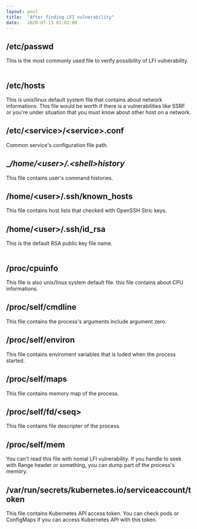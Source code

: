 ```yaml
---
layout: post
title:  "After finding LFI vulnerability"
date:   2020-07-13 01:02:00
---
```


## __/etc/passwd__
This is the most commonly used file to verify possibility of LFI vulnerability.  
<br/>


## __/etc/hosts__
This is unix/linux default system file that contains about network informations. This file would be worth if there is a vulnerabilities like SSRF or you're under situation that you must know about other host on a network.
<br/>


## __/etc/\<service\>/\<service\>.conf__
Common service's configuration file path.
<br/>


## __/home/\<user\>/.\<shell\>_history__
This file contains user's command histories.
<br/>


## __/home/\<user\>/.ssh/known_hosts__
This file contains host lists that checked with OpenSSH Stric keys.


## __/home/\<user\>/.ssh/id_rsa__
This is the default RSA public key file name.  
<br/>


## __/proc/cpuinfo__
This file is also unix/linux system default file. this file contains about CPU informations.  


## __/proc/self/cmdline__
This file contains the process's arguments include argument zero.  


## __/proc/self/environ__
This file contains enviroment variables that is loded when the process started.  


## __/proc/self/maps__
This file contains memory map of the process.  


## __/proc/self/fd/\<seq\>__
This file contains file descripter of the process.  


## __/proc/self/mem__
You can't read this file with nomal LFI vulnerability. If you handle to seek with Range header or something, you can dump part of the process's memory.  


## __/var/run/secrets/kubernetes.io/serviceaccount/token__
This file contains Kubernetes API access token. You can check pods or ConfigMaps if you can access Kubernetes API with this token.

